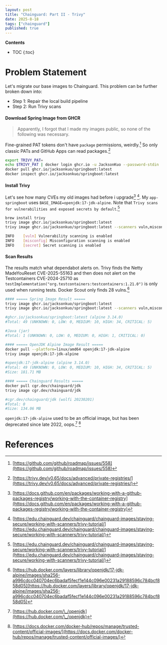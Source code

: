 ```yaml
---
layout: post
title: "Chainguard: Part II - Trivy"
date: 2025-8-18
tags: ["chainguard"]
published: true
---
```


**Contents**
* TOC
{:toc}

# Problem Statement
Let's migrate our base images to Chainguard. This problem can be further broken down into:

* Step 1: Repair the local build pipeline
* Step 2: Run Trivy scans

#### Download Spring Image from GHCR
> Apparently, I forgot that I made my images public, so none of the following was necessary. 

Fine-grained PAT tokens don't have `package` permissions, weirdly.[^1] So only classic PATs and GitHub Apps can read packages.[^2] 

```bash
export TRIVY_PAT=
echo $TRIVY_PAT | docker login ghcr.io -u JacksonKuo --password-stdin
docker pull ghcr.io/jacksonkuo/springboot:latest
docker inspect ghcr.io/jacksonkuo/springboot:latest
```

#### Install Trivy
Let's see how many CVEs my old images had before i upgrade[^3] [^4]. My `app-springboot` uses `BASE_IMAGE=openjdk:17-jdk-alpine`. Note that `Trivy scans for vulnerabilities and exposed secrets by default`.[^4]

```bash
brew install trivy
trivy image ghcr.io/jacksonkuo/springboot:latest
trivy image ghcr.io/jacksonkuo/springboot:latest --scanners vuln,misconfig,secret

INFO	[vuln] Vulnerability scanning is enabled
INFO	[misconfig] Misconfiguration scanning is enabled
INFO	[secret] Secret scanning is enabled
```

#### Scan Results
The results match what dependabot alerts on. Trivy finds the Netty MadeYouReset CVE-2025-55163 and then does not alert on the Testcontainers CVE-2024-25710 as `testImplementation("org.testcontainers:testcontainers:1.21.0")` is only used when running tests. Docker Scout only finds 28 vulns.[^5]
 
```bash
#### ===== Spring Image Result ===== 
trivy image ghcr.io/jacksonkuo/springboot:latest
trivy image ghcr.io/jacksonkuo/springboot:latest --scanners vuln,misconfig,secret

#ghcr.io/jacksonkuo/springboot:latest (alpine 3.14.0)
#Total: 49 (UNKNOWN: 0, LOW: 0, MEDIUM: 10, HIGH: 34, CRITICAL: 5)

#Java (jar)
#Total: 1 (UNKNOWN: 0, LOW: 0, MEDIUM: 0, HIGH: 1, CRITICAL: 0)
```

```bash
#### ===== OpenJDK Alpine Image Result ===== 
docker pull --platform=linux/amd64 openjdk:17-jdk-alpine
trivy image openjdk:17-jdk-alpine

#openjdk:17-jdk-alpine (alpine 3.14.0)
#Total: 49 (UNKNOWN: 0, LOW: 0, MEDIUM: 10, HIGH: 34, CRITICAL: 5)
#Size: 181.71 MB
```

```bash
#### ===== Chainguard Results ===== 
docker pull cgr.dev/chainguard/jdk
trivy image cgr.dev/chainguard/jdk

#cgr.dev/chainguard/jdk (wolfi 20230201)
#Total: 0
#Size: 134.06 MB
```

`openjdk:17-jdk-alpine` used to be an official image, but has been deprecated since late 2022, oops.[^6] [^7]

# References
[^1]: [https://github.com/github/roadmap/issues/558](https://github.com/github/roadmap/issues/558)

[^2]: [https://trivy.dev/v0.65/docs/advanced/private-registries/](https://trivy.dev/v0.65/docs/advanced/private-registries/)

[^3]: [https://docs.github.com/en/packages/working-with-a-github-packages-registry/working-with-the-container-registry](https://docs.github.com/en/packages/working-with-a-github-packages-registry/working-with-the-container-registry)

[^4]: [https://edu.chainguard.dev/chainguard/chainguard-images/staying-secure/working-with-scanners/trivy-tutorial/](https://edu.chainguard.dev/chainguard/chainguard-images/staying-secure/working-with-scanners/trivy-tutorial/)

[^5]: [https://hub.docker.com/layers/library/openjdk/17-jdk-alpine/images/sha256-a996cdcc040704ec6badaf5fecf1e144c096e00231a29188596c784bcf858d05](https://hub.docker.com/layers/library/openjdk/17-jdk-alpine/images/sha256-a996cdcc040704ec6badaf5fecf1e144c096e00231a29188596c784bcf858d05)

[^6]: [https://hub.docker.com/\_/openjdk](https://hub.docker.com/\_/openjdk)

[^7]: [https://docs.docker.com/docker-hub/repos/manage/trusted-content/official-images/](https://docs.docker.com/docker-hub/repos/manage/trusted-content/official-images/)